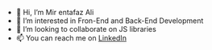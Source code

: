 - 👋 Hi, I’m Mir entafaz Ali
- 👀 I’m interested in Fron-End and Back-End Development
- 💞️ I’m looking to collaborate on JS libraries
- 📫 You can reach me on [LinkedIn](https://www.linkedin.com/in/iamentafaz/)

<!---
iamentafaz/iamentafaz is a ✨ special ✨ repository because its `README.md` (this file) appears on your GitHub profile.
You can click the Preview link to take a look at your changes.
--->
<!--  daily.dev BOOKMARKS:START -->
<!--  daily.dev BOOKMARKS:END -->
